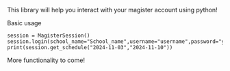 This library will help you interact with your magister account using python!


Basic usage
```
session = MagisterSession()
session.login(school_name="School_name",username="username",password="your_password")
print(session.get_schedule("2024-11-03","2024-11-10"))
```

More functionality to come!
